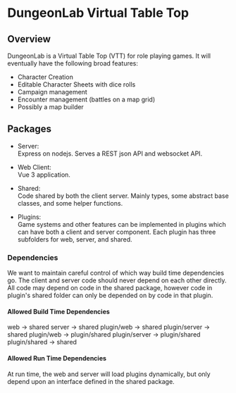 # DungeonLab Virtual Table Top


## Overview
DungeonLab is a Virtual Table Top (VTT) for role playing games.  It will eventually have the following broad features:

* Character Creation
* Editable Character Sheets with dice rolls
* Campaign management
* Encounter management (battles on a map grid)
* Possibly a map builder

## Packages
* Server:  
      Express on nodejs. Serves a REST json API and websocket API.

* Web Client:  
Vue 3 application.

* Shared:  
Code shared by both the client server.  Mainly types, some abstract base classes, and some helper functions.

* Plugins:   
Game systems and other features can be implemented in plugins which can have both a client and server component.  Each plugin has three subfolders for web, server, and shared.

### Dependencies
We want to maintain careful control of which way build time dependencies go.  The client and server code should never depend on each other directly.  All code may depend on code in the shared package, however code in plugin's shared folder can only be depended on by code in that plugin.


#### Allowed Build Time Dependencies

web -> shared
server -> shared
plugin/web -> shared
plugin/server -> shared
plugin/web -> plugin/shared
plugin/server -> plugin/shared
plugin/shared -> shared

#### Allowed Run Time Dependencies
At run time, the web and server will load plugins dynamically, but only depend upon an interface defined in the shared package.






 


